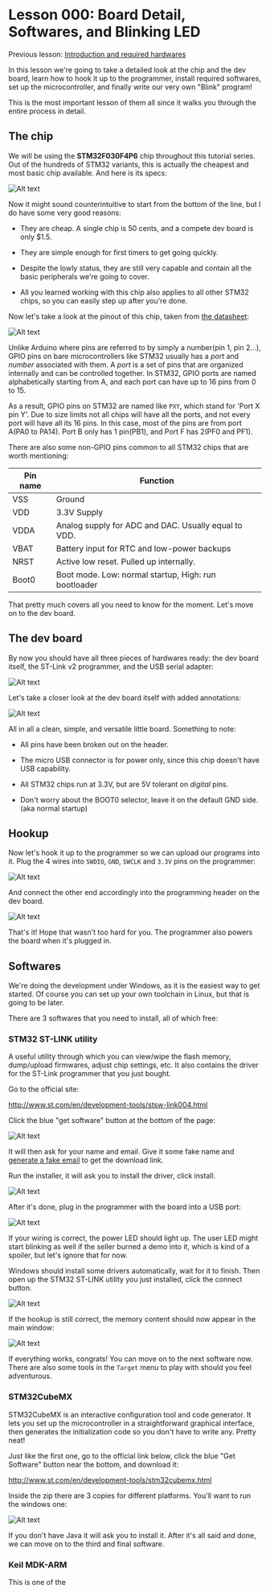 # Lesson 000: Board Detail, Softwares, and Blinking LED

Previous lesson: [Introduction and required hardwares](../README.md)

In this lesson we're going to take a detailed look at the chip and the dev board, learn how to hook it up to the programmer, install required softwares, set up the microcontroller, and finally write our very own "Blink" program!

This is the most important lesson of them all since it walks you through the entire process in detail.

## The chip

We will be using the **STM32F030F4P6** chip throughout this tutorial series. Out of the hundreds of STM32 variants, this is actually the cheapest and most basic chip available. And here is its specs:

![Alt text](resources/spec.png)

Now it might sound counterintuitive to start from the bottom of the line, but I do have some very good reasons:

* They are cheap. A single chip is 50 cents, and a compete dev board is only $1.5.

* They are simple enough for first timers to get going quickly. 

* Despite the lowly status, they are still very capable and contain all the basic peripherals we're going to cover.

* All you learned working with this chip also applies to all other STM32 chips, so you can easily step up after you're done.


Now let's take a look at the pinout of this chip, taken from [the datasheet](../resources/datasheets/stm32f030f4p6.pdf):

![Alt text](resources/tssop20pinout.png)

Unlike Arduino where pins are referred to by simply a number(pin 1, pin 2...), GPIO pins on bare microcontrollers like STM32 usually has a *port* and *number* associated with them. A *port* is a set of pins that are organized internally and can be controlled together. In STM32, GPIO ports are named alphabetically starting from A, and each port can have up to 16 pins from 0 to 15.

As a result, GPIO pins on STM32 are named like `PXY`, which stand for 'Port X pin Y'. Due to size limits not all chips will have all the ports, and not every port will have all its 16 pins. In this case, most of the pins are from port A(PA0 to PA14). Port B only has 1 pin(PB1), and Port F has 2(PF0 and PF1).

There are also some non-GPIO pins common to all STM32 chips that are worth mentioning:

| Pin name | Function                                             |
|----------|------------------------------------------------------|
| VSS      | Ground                                               |
| VDD      | 3.3V Supply                                          |
| VDDA     | Analog supply for ADC and DAC. Usually equal to VDD. |
| VBAT     | Battery input for RTC and low-power backups	      |
| NRST     | Active low reset. Pulled up internally.              |
| Boot0    | Boot mode. Low: normal startup, High: run bootloader |

That pretty much covers all you need to know for the moment. Let's move on to the dev board.

## The dev board

By now you should have all three pieces of hardwares ready: the dev board itself, the ST-Link v2 programmer, and the USB serial adapter:

![Alt text](resources/all3.jpg)

Let's take a closer look at the dev board itself with added annotations:

![Alt text](resources/board_annotated.jpg)

All in all a clean, simple, and versatile little board. Something to note:

* All pins have been broken out on the header.

* The micro USB connector is for power only, since this chip doesn't have USB capability.

* All STM32 chips run at 3.3V, but are 5V tolerant on *digital* pins.

* Don't worry about the BOOT0 selector, leave it on the default GND side. (aka normal startup)

## Hookup

Now let's hook it up to the programmer so we can upload our programs into it. Plug the 4 wires into `SWDIO`, `GND`, `SWCLK` and `3.3V` pins on the programmer:

![Alt text](resources/stlinkheader.jpg)

And connect the other end accordingly into the programming header on the dev board.

![Alt text](resources/hookup.jpg)

That's it! Hope that wasn't too hard for you. The programmer also powers the board when it's plugged in.

## Softwares

We're doing the development under Windows, as it is the easiest way to get started. Of course you can set up your own toolchain in Linux, but that is going to be later.

There are 3 softwares that you need to install, all of which free:

### STM32 ST-LINK utility

A useful utility through which you can view/wipe the flash memory, dump/upload firmwares, adjust chip settings, etc. It also contains the driver for the ST-Link programmer that you just bought.

Go to the official site:

http://www.st.com/en/development-tools/stsw-link004.html

Click the blue "get software" button at the bottom of the page:

![Alt text](resources/getutil.png)

It will then ask for your name and email. Give it some fake name and [generate a fake email](https://www.guerrillamail.com) to get the download link.

Run the installer, it will ask you to install the driver, click install.

![Alt text](resources/utilinstall.png)

After it's done, plug in the programmer with the board into a USB port:

![Alt text](resources/plugged_in.jpg)

If your wiring is correct, the power LED should light up. The user LED might start blinking as well if the seller burned a demo into it, which is kind of a spoiler, but let's ignore that for now.

Windows should install some drivers automatically, wait for it to finish. Then open up the STM32 ST-LINK utility you just installed, click the connect button. 

![Alt text](resources/beforeconnect.png)

If the hookup is still correct, the memory content should now appear in the main window:

![Alt text](resources/connected.png)

If everything works, congrats! You can move on to the next software now. There are also some tools in the `Target` menu to play with should you feel adventurous.

### STM32CubeMX

STM32CubeMX is an interactive configuration tool and code generator. It lets you set up the microcontroller in a straightforward graphical interface, then generates the initialization code so you don't have to write any. Pretty neat!

Just like the first one, go to the official link below, click the blue "Get Software" button near the bottom, and download it:

http://www.st.com/en/development-tools/stm32cubemx.html

Inside the zip there are 3 copies for different platforms. You'll want to run the windows one:

![Alt text](resources/threeopt.png)

If you don't have Java it will ask you to install it. After it's all said and done, we can move on to the third and final software.

### Keil MDK-ARM

This is one of the 